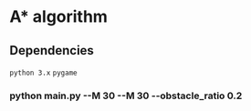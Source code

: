 # A* algorithm 

## Dependencies
`python 3.x`
`pygame`

### python main.py --M 30 --M 30 --obstacle_ratio 0.2
